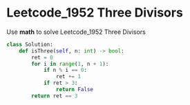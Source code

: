 # Leetcode_1952 Three Divisors


Use **math** to solve Leetcode_1952 Three Divisors
<!--more-->


```python
class Solution:
    def isThree(self, n: int) -> bool:
        ret = 0
        for i in range(1, n + 1):
            if n % i == 0:
                ret += 1
            if ret > 3:
                return False
        return ret == 3
```
